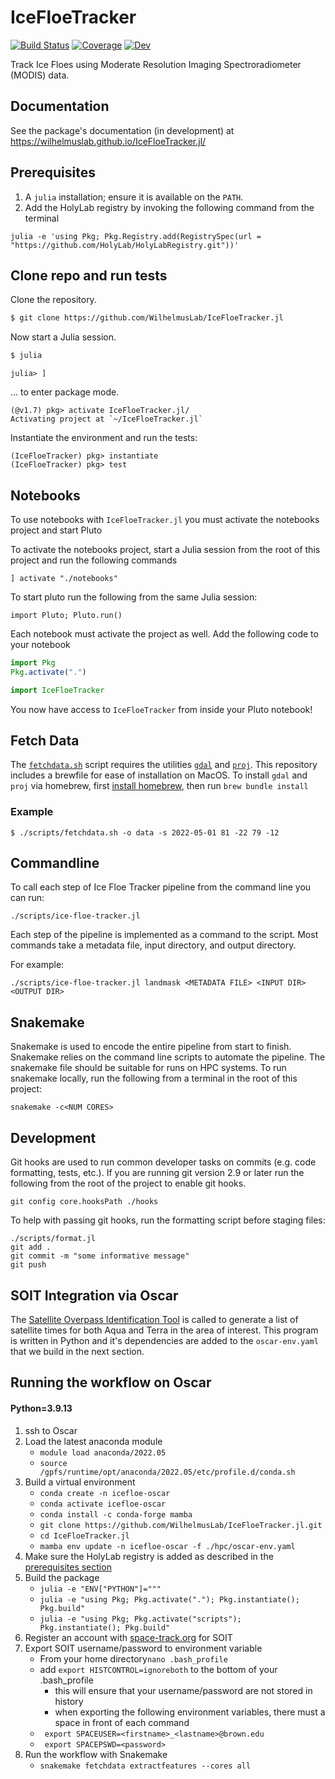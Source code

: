 # IceFloeTracker

[![Build Status](https://github.com/WilhelmusLab/IceFloeTracker.jl/actions/workflows/CI.yml/badge.svg?branch=main)](https://github.com/WilhelmusLab/IceFloeTracker.jl/actions/workflows/CI.yml?query=branch%3Amain)
[![Coverage](https://codecov.io/gh/WilhelmusLab/IceFloeTracker.jl/branch/main/graph/badge.svg)](https://codecov.io/gh/WilhelmusLab/IceFloeTracker.jl)
[![Dev](https://img.shields.io/badge/docs-dev-blue.svg)](https://wilhelmuslab.github.io/IceFloeTracker.jl/)

Track Ice Floes using Moderate Resolution Imaging Spectroradiometer (MODIS) data.

## Documentation 

See the package's documentation (in development) at https://wilhelmuslab.github.io/IceFloeTracker.jl/
## Prerequisites
1. A `julia` installation; ensure it is available on the `PATH`.
2. Add the HolyLab registry by invoking the following command from the terminal
```
julia -e 'using Pkg; Pkg.Registry.add(RegistrySpec(url = "https://github.com/HolyLab/HolyLabRegistry.git"))' 
```

## Clone repo and run tests

Clone the repository.
```zsh
$ git clone https://github.com/WilhelmusLab/IceFloeTracker.jl
```

Now start a Julia session.
```zsh
$ julia
```

```
julia> ]
```
... to enter package mode.

```
(@v1.7) pkg> activate IceFloeTracker.jl/
Activating project at `~/IceFloeTracker.jl`
```

Instantiate the environment and run the tests:
```
(IceFloeTracker) pkg> instantiate
(IceFloeTracker) pkg> test
```


## Notebooks

To use notebooks with `IceFloeTracker.jl` you must activate the notebooks project and start Pluto

To activate the notebooks project, start a Julia session from the root of this project and run the following commands

```
] activate "./notebooks"
```

To start pluto run the following from the same Julia session:

```
import Pluto; Pluto.run()
```

Each notebook must activate the project as well. Add the following code to your notebook

```julia
import Pkg
Pkg.activate(".")

import IceFloeTracker
```

You now have access to `IceFloeTracker` from inside your Pluto notebook!

## Fetch Data

The [`fetchdata.sh`](/scripts/fetchdata.sh) script requires the utilities [`gdal`](https://gdal.org/) and [`proj`](https://proj.org/). This repository includes a brewfile for ease of installation on MacOS. To install `gdal` and `proj` via homebrew, first [install homebrew](https://brew.sh/), then run `brew bundle install`

### Example

```
$ ./scripts/fetchdata.sh -o data -s 2022-05-01 81 -22 79 -12
```

## Commandline

To call each step of Ice Floe Tracker pipeline from the command line you can run:

```
./scripts/ice-floe-tracker.jl
```

Each step of the pipeline is implemented as a command to the script. Most commands take a metadata file, input directory, and output directory.

For example:

```
./scripts/ice-floe-tracker.jl landmask <METADATA FILE> <INPUT DIR> <OUTPUT DIR>
```

## Snakemake

Snakemake is used to encode the entire pipeline from start to finish. Snakemake relies on the command line scripts to automate the pipeline. The snakemake file should be suitable for runs on HPC systems. To run snakemake locally, run the following from a terminal in the root of this project:

```
snakemake -c<NUM CORES>
```

## Development

Git hooks are used to run common developer tasks on commits (e.g. code formatting, tests, etc.). If you are running git version 2.9 or later run the following from the root of the project to enable git hooks.

```
git config core.hooksPath ./hooks
```

To help with passing git hooks, run the formatting script before staging files:

```
./scripts/format.jl
git add .
git commit -m "some informative message"
git push
```

## SOIT Integration via Oscar

The [Satellite Overpass Identification Tool](https://zenodo.org/record/6475619#.ZBhat-zMJUe) is called to generate a list of satellite times for both Aqua and Terra in the area of interest. This program is written in Python and it's dependencies are added to the `oscar-env.yaml` that we build in the next section.

## Running the workflow on Oscar
#### Python=3.9.13

1. ssh to Oscar
2. Load the latest anaconda module
    * `module load anaconda/2022.05`
    * `source /gpfs/runtime/opt/anaconda/2022.05/etc/profile.d/conda.sh`
3. Build a virtual environment
    * `conda create -n icefloe-oscar`
    * `conda activate icefloe-oscar`
    * `conda install -c conda-forge mamba`
    * `git clone https://github.com/WilhelmusLab/IceFloeTracker.jl.git`
    * `cd IceFloeTracker.jl`
    * `mamba env update -n icefloe-oscar -f ./hpc/oscar-env.yaml`
4. Make sure the HolyLab registry is added as described in the [prerequisites section](#prerequisites)
5. Build the package
    * `julia -e "ENV["PYTHON"]="""`
    * `julia -e "using Pkg; Pkg.activate("."); Pkg.instantiate(); Pkg.build"`
    * `julia -e "using Pkg; Pkg.activate("scripts"); Pkg.instantiate(); Pkg.build"`
6. Register an account with [space-track.org](https://www.space-track.org/) for SOIT
7. Export SOIT username/password to environment variable
    * From your home directory`nano .bash_profile`
    * add `export HISTCONTROL=ignoreboth` to the bottom of your .bash_profile
        * this will ensure that your username/password are not stored in history
        * when exporting the following environment variables, there must a space in front of each command
    * ` export SPACEUSER=<firstname>_<lastname>@brown.edu`
    * ` export SPACEPSWD=<password>`
8. Run the workflow with Snakemake
    * `snakemake fetchdata extractfeatures --cores all`